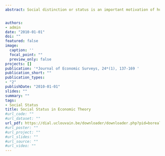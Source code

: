 ```yaml
---
abstract: Social distinction or status is an important motivation of human behaviour. This paper provides a selective survey of recent advances in the economic analysis of the origins and consequences of social status concerns. First, a selection of empirical research from a variety of scientific disciplines is discussed to underpin the further theoretical analysis. I then consider the origins and determinants of tastes for status, discuss the endogenous derivation of such preferences for relative standing and assess the different formalizations of these preferences. Subsequently, the consequences of preferences for status are studied for a variety of problems and settings. The last section discusses a number of implications of status concerns for normative economics and public policy.


authors:
- admin
date: "2010-01-01"
doi: ""
featured: false
image:
  caption: ''
  focal_point: ""
  preview_only: false
projects: []
publication: '*Journal of Economic Surveys, 24*(1), 137-169 '
publication_short: ""
publication_types:
- "2"
publishDate: "2010-01-01"
slides: ""
summary: ""
tags:
- Social Status
title: Social Status in Economic Theory
#url_code: ""
#url_dataset: ""
url_pdf: https://dial.uclouvain.be/downloader/downloader.php?pid=boreal%3A144246&datastream=PDF_01&disclaimer=68067be3a42fd8770db5f88b2621b15d5d23cbdea1a1e6d0a1b432fa4e06819e
#url_poster: ""
#url_project: ""
#url_slides: ""
#url_source: ""
#url_video: ""
---
```


